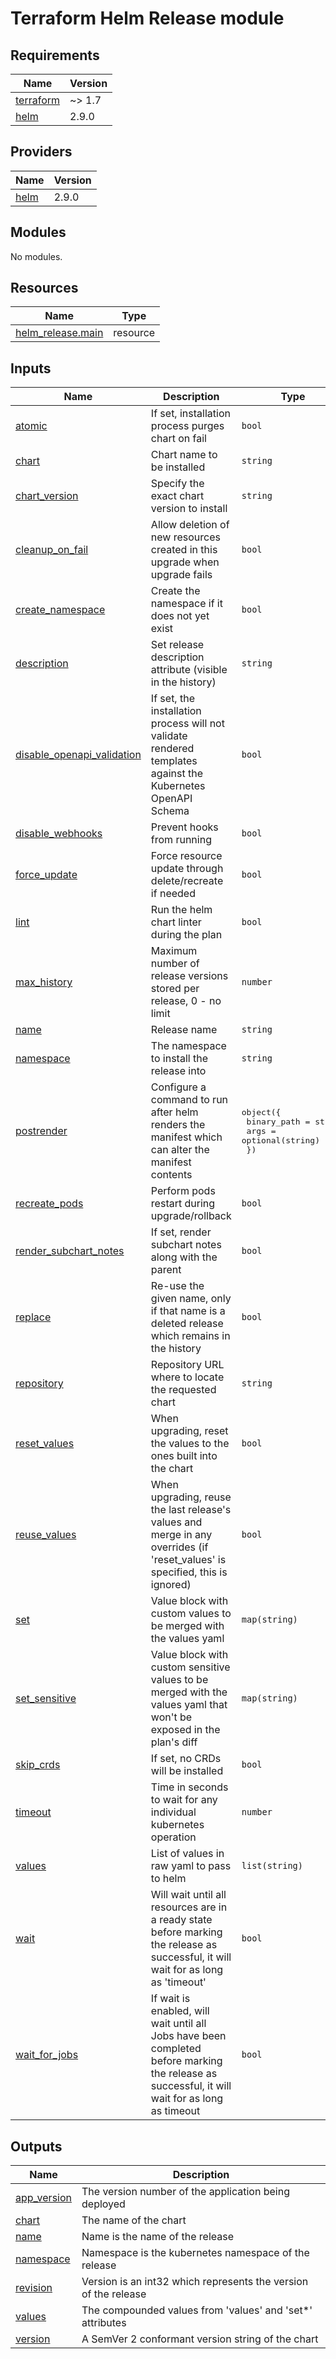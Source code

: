 # Terraform Helm Release module
<!-- BEGIN_TF_DOCS -->
## Requirements

| Name | Version |
|------|---------|
| <a name="requirement_terraform"></a> [terraform](#requirement\_terraform) | ~> 1.7 |
| <a name="requirement_helm"></a> [helm](#requirement\_helm) | 2.9.0 |

## Providers

| Name | Version |
|------|---------|
| <a name="provider_helm"></a> [helm](#provider\_helm) | 2.9.0 |

## Modules

No modules.

## Resources

| Name | Type |
|------|------|
| [helm_release.main](https://registry.terraform.io/providers/hashicorp/helm/2.9.0/docs/resources/release) | resource |

## Inputs

| Name | Description | Type | Default | Required |
|------|-------------|------|---------|:--------:|
| <a name="input_atomic"></a> [atomic](#input\_atomic) | If set, installation process purges chart on fail | `bool` | `false` | no |
| <a name="input_chart"></a> [chart](#input\_chart) | Chart name to be installed | `string` | n/a | yes |
| <a name="input_chart_version"></a> [chart\_version](#input\_chart\_version) | Specify the exact chart version to install | `string` | n/a | yes |
| <a name="input_cleanup_on_fail"></a> [cleanup\_on\_fail](#input\_cleanup\_on\_fail) | Allow deletion of new resources created in this upgrade when upgrade fails | `bool` | `false` | no |
| <a name="input_create_namespace"></a> [create\_namespace](#input\_create\_namespace) | Create the namespace if it does not yet exist | `bool` | `false` | no |
| <a name="input_description"></a> [description](#input\_description) | Set release description attribute (visible in the history) | `string` | `null` | no |
| <a name="input_disable_openapi_validation"></a> [disable\_openapi\_validation](#input\_disable\_openapi\_validation) | If set, the installation process will not validate rendered templates against the Kubernetes OpenAPI Schema | `bool` | `false` | no |
| <a name="input_disable_webhooks"></a> [disable\_webhooks](#input\_disable\_webhooks) | Prevent hooks from running | `bool` | `false` | no |
| <a name="input_force_update"></a> [force\_update](#input\_force\_update) | Force resource update through delete/recreate if needed | `bool` | `false` | no |
| <a name="input_lint"></a> [lint](#input\_lint) | Run the helm chart linter during the plan | `bool` | `false` | no |
| <a name="input_max_history"></a> [max\_history](#input\_max\_history) | Maximum number of release versions stored per release, 0 - no limit | `number` | `0` | no |
| <a name="input_name"></a> [name](#input\_name) | Release name | `string` | n/a | yes |
| <a name="input_namespace"></a> [namespace](#input\_namespace) | The namespace to install the release into | `string` | n/a | yes |
| <a name="input_postrender"></a> [postrender](#input\_postrender) | Configure a command to run after helm renders the manifest which can alter the manifest contents | <pre>object({<br>    binary_path = string<br>    args        = optional(string)<br>  })</pre> | <pre>{<br>  "binary_path": null<br>}</pre> | no |
| <a name="input_recreate_pods"></a> [recreate\_pods](#input\_recreate\_pods) | Perform pods restart during upgrade/rollback | `bool` | `false` | no |
| <a name="input_render_subchart_notes"></a> [render\_subchart\_notes](#input\_render\_subchart\_notes) | If set, render subchart notes along with the parent | `bool` | `true` | no |
| <a name="input_replace"></a> [replace](#input\_replace) | Re-use the given name, only if that name is a deleted release which remains in the history | `bool` | `false` | no |
| <a name="input_repository"></a> [repository](#input\_repository) | Repository URL where to locate the requested chart | `string` | n/a | yes |
| <a name="input_reset_values"></a> [reset\_values](#input\_reset\_values) | When upgrading, reset the values to the ones built into the chart | `bool` | `false` | no |
| <a name="input_reuse_values"></a> [reuse\_values](#input\_reuse\_values) | When upgrading, reuse the last release's values and merge in any overrides (if 'reset\_values' is specified, this is ignored) | `bool` | `false` | no |
| <a name="input_set"></a> [set](#input\_set) | Value block with custom values to be merged with the values yaml | `map(string)` | `{}` | no |
| <a name="input_set_sensitive"></a> [set\_sensitive](#input\_set\_sensitive) | Value block with custom sensitive values to be merged with the values yaml that won't be exposed in the plan's diff | `map(string)` | `{}` | no |
| <a name="input_skip_crds"></a> [skip\_crds](#input\_skip\_crds) | If set, no CRDs will be installed | `bool` | `false` | no |
| <a name="input_timeout"></a> [timeout](#input\_timeout) | Time in seconds to wait for any individual kubernetes operation | `number` | `300` | no |
| <a name="input_values"></a> [values](#input\_values) | List of values in raw yaml to pass to helm | `list(string)` | `[]` | no |
| <a name="input_wait"></a> [wait](#input\_wait) | Will wait until all resources are in a ready state before marking the release as successful, it will wait for as long as 'timeout' | `bool` | `true` | no |
| <a name="input_wait_for_jobs"></a> [wait\_for\_jobs](#input\_wait\_for\_jobs) | If wait is enabled, will wait until all Jobs have been completed before marking the release as successful, it will wait for as long as timeout | `bool` | `false` | no |

## Outputs

| Name | Description |
|------|-------------|
| <a name="output_app_version"></a> [app\_version](#output\_app\_version) | The version number of the application being deployed |
| <a name="output_chart"></a> [chart](#output\_chart) | The name of the chart |
| <a name="output_name"></a> [name](#output\_name) | Name is the name of the release |
| <a name="output_namespace"></a> [namespace](#output\_namespace) | Namespace is the kubernetes namespace of the release |
| <a name="output_revision"></a> [revision](#output\_revision) | Version is an int32 which represents the version of the release |
| <a name="output_values"></a> [values](#output\_values) | The compounded values from 'values' and 'set*' attributes |
| <a name="output_version"></a> [version](#output\_version) | A SemVer 2 conformant version string of the chart |
<!-- END_TF_DOCS -->